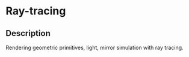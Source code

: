 Ray-tracing
===========

Description
-----------
Rendering geometric primitives, light, mirror simulation with ray tracing.
